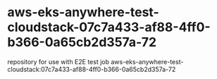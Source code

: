 # aws-eks-anywhere-test-cloudstack-07c7a433-af88-4ff0-b366-0a65cb2d357a-72
repository for use with E2E test job aws-eks-anywhere-test-cloudstack:07c7a433-af88-4ff0-b366-0a65cb2d357a-72

